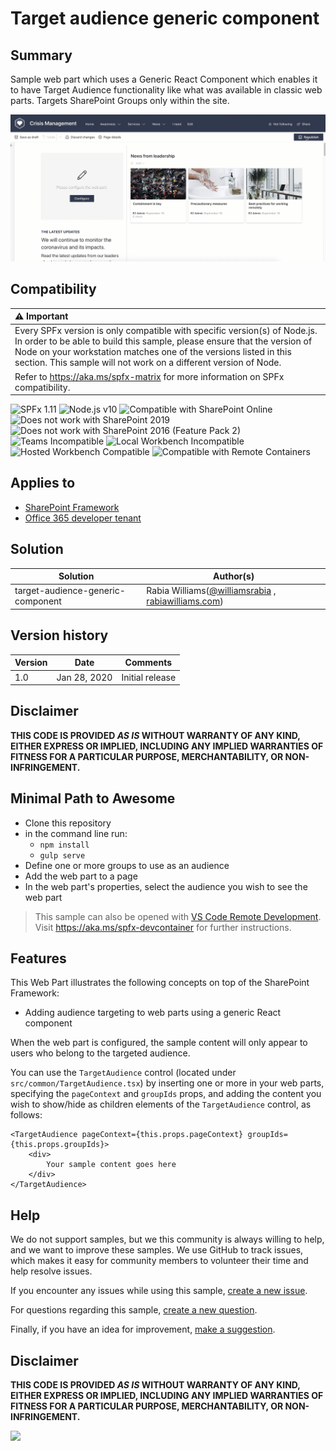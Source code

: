 # Target audience generic component

## Summary

Sample web part which uses a Generic React Component which enables it to have Target Audience functionality like what was available in classic web parts.
Targets SharePoint Groups only within the site.

![audience.gif](./assets/audience.gif)

## Compatibility

| :warning: Important          |
|:---------------------------|
| Every SPFx version is only compatible with specific version(s) of Node.js. In order to be able to build this sample, please ensure that the version of Node on your workstation matches one of the versions listed in this section. This sample will not work on a different version of Node.|
|Refer to <https://aka.ms/spfx-matrix> for more information on SPFx compatibility.   |

![SPFx 1.11](https://img.shields.io/badge/SPFx-1.11.0-green.svg)
![Node.js v10](https://img.shields.io/badge/Node.js-v10-green.svg)
![Compatible with SharePoint Online](https://img.shields.io/badge/SharePoint%20Online-Compatible-green.svg)
![Does not work with SharePoint 2019](https://img.shields.io/badge/SharePoint%20Server%202019-Incompatible-red.svg "SharePoint Server 2019 requires SPFx 1.4.1 or lower")
![Does not work with SharePoint 2016 (Feature Pack 2)](https://img.shields.io/badge/SharePoint%20Server%202016%20(Feature%20Pack%202)-Incompatible-red.svg "SharePoint Server 2016 Feature Pack 2 requires SPFx 1.1")
![Teams Incompatible](https://img.shields.io/badge/Teams-Incompatible-lightgrey.svg)
![Local Workbench Incompatible](https://img.shields.io/badge/Local%20Workbench-Incompatible-red.svg "This solution requires access to information about the current user's SharePoint groups")
![Hosted Workbench Compatible](https://img.shields.io/badge/Hosted%20Workbench-Compatible-green.svg)
![Compatible with Remote Containers](https://img.shields.io/badge/Remote%20Containers-Compatible-green.svg)

## Applies to

* [SharePoint Framework](https://learn.microsoft.com/sharepoint/dev/spfx/sharepoint-framework-overview)
* [Office 365 developer tenant](https://learn.microsoft.com/sharepoint/dev/spfx/set-up-your-developer-tenant)

## Solution

Solution|Author(s)
--------|---------
target-audience-generic-component | Rabia Williams([@williamsrabia](https://twitter.com/williamsrabia) , [rabiawilliams.com](https://rabiawilliams.com))

## Version history

Version|Date|Comments
-------|----|--------
1.0|Jan 28, 2020|Initial release


## Disclaimer

**THIS CODE IS PROVIDED *AS IS* WITHOUT WARRANTY OF ANY KIND, EITHER EXPRESS OR IMPLIED, INCLUDING ANY IMPLIED WARRANTIES OF FITNESS FOR A PARTICULAR PURPOSE, MERCHANTABILITY, OR NON-INFRINGEMENT.**



## Minimal Path to Awesome

* Clone this repository
* in the command line run:
  * `npm install`
  * `gulp serve`
* Define one or more groups to use as an audience
* Add the web part to a page
* In the web part's properties, select the audience you wish to see the web part

>  This sample can also be opened with [VS Code Remote Development](https://code.visualstudio.com/docs/remote/remote-overview). Visit https://aka.ms/spfx-devcontainer for further instructions.

## Features

This Web Part illustrates the following concepts on top of the SharePoint Framework:

* Adding audience targeting to web parts using a generic React component

When the web part is configured, the sample content will only appear to users who belong to the targeted audience.

You can use the `TargetAudience` control (located under `src/common/TargetAudience.tsx`) by inserting one or more in your web parts, specifying the `pageContext` and `groupIds` props, and adding the content you wish to show/hide as children elements of the `TargetAudience` control, as follows:

```tsx
<TargetAudience pageContext={this.props.pageContext} groupIds={this.props.groupIds}>
    <div>
        Your sample content goes here
    </div>
</TargetAudience>
```

## Help

We do not support samples, but we this community is always willing to help, and we want to improve these samples. We use GitHub to track issues, which makes it easy for  community members to volunteer their time and help resolve issues.

If you encounter any issues while using this sample, [create a new issue](https://github.com/pnp/sp-dev-fx-webparts/issues/new?assignees=&labels=Needs%3A+Triage+%3Amag%3A%2Ctype%3Abug-suspected%2Csample%3A%20react-target-audience&template=bug-report.yml&sample=react-target-audience&authors=@rabwill&title=react-target-audience%20-%20).

For questions regarding this sample, [create a new question](https://github.com/pnp/sp-dev-fx-webparts/issues/new?assignees=&labels=Needs%3A+Triage+%3Amag%3A%2Ctype%3Aquestion%2Csample%3A%20react-target-audience&template=question.yml&sample=react-target-audience&authors=@rabwill&title=react-target-audience%20-%20).

Finally, if you have an idea for improvement, [make a suggestion](https://github.com/pnp/sp-dev-fx-webparts/issues/new?assignees=&labels=Needs%3A+Triage+%3Amag%3A%2Ctype%3Aenhancement%2Csample%3A%20react-target-audience&template=question.yml&sample=react-target-audience&authors=@rabwill&title=react-target-audience%20-%20).


## Disclaimer

**THIS CODE IS PROVIDED *AS IS* WITHOUT WARRANTY OF ANY KIND, EITHER EXPRESS OR IMPLIED, INCLUDING ANY IMPLIED WARRANTIES OF FITNESS FOR A PARTICULAR PURPOSE, MERCHANTABILITY, OR NON-INFRINGEMENT.**



<img src="https://pnptelemetry.azurewebsites.net/sp-dev-fx-webparts/samples/react-target-audience"/>
